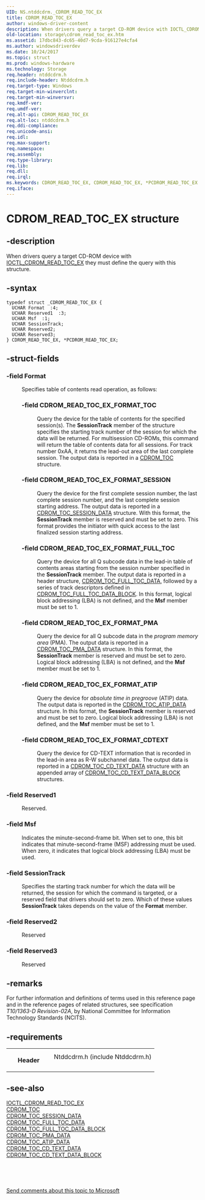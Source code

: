 ```yaml
---
UID: NS.ntddcdrm._CDROM_READ_TOC_EX
title: CDROM_READ_TOC_EX
author: windows-driver-content
description: When drivers query a target CD-ROM device with IOCTL_CDROM_READ_TOC_EX they must define the query with this structure.
old-location: storage\cdrom_read_toc_ex.htm
ms.assetid: 17dbc843-dc65-40d7-9cda-916127e4cfa4
ms.author: windowsdriverdev
ms.date: 10/24/2017
ms.topic: struct
ms.prod: windows-hardware
ms.technology: Storage
req.header: ntddcdrm.h
req.include-header: Ntddcdrm.h
req.target-type: Windows
req.target-min-winverclnt: 
req.target-min-winversvr: 
req.kmdf-ver: 
req.umdf-ver: 
req.alt-api: CDROM_READ_TOC_EX
req.alt-loc: ntddcdrm.h
req.ddi-compliance: 
req.unicode-ansi: 
req.idl: 
req.max-support: 
req.namespace: 
req.assembly: 
req.type-library: 
req.lib: 
req.dll: 
req.irql: 
ms.keywords: CDROM_READ_TOC_EX, CDROM_READ_TOC_EX, *PCDROM_READ_TOC_EX
req.iface: 
---
```


# CDROM_READ_TOC_EX structure



## -description
<p>When drivers query a target CD-ROM device with <a href="https://msdn.microsoft.com/library/windows/hardware/ff559367">IOCTL_CDROM_READ_TOC_EX</a> they must define the query with this structure. </p>


## -syntax

````
typedef struct _CDROM_READ_TOC_EX {
  UCHAR Format  :4;
  UCHAR Reserved1  :3;
  UCHAR Msf  :1;
  UCHAR SessionTrack;
  UCHAR Reserved2;
  UCHAR Reserved3;
} CDROM_READ_TOC_EX, *PCDROM_READ_TOC_EX;
````


## -struct-fields
<dl>

### -field <b>Format</b>

<dd>
<p>Specifies table of contents read operation, as follows:</p>
<p></p>
<dl>

### -field <a id="CDROM_READ_TOC_EX_FORMAT_TOC"></a><a id="cdrom_read_toc_ex_format_toc"></a>CDROM_READ_TOC_EX_FORMAT_TOC

<dd>
<p>Query the device for the table of contents for the specified session(s). The <b>SessionTrack</b> member of the structure specifies the starting track number of the session for which the data will be returned. For multisession CD-ROMs, this command will return the table of contents data for all sessions. For track number 0xAA, it returns the lead-out area of the last complete session. The output data is reported in a <a href="https://msdn.microsoft.com/library/windows/hardware/ff551373">CDROM_TOC</a> structure.</p>
</dd>
</dl>
<p></p>
<dl>

### -field <a id="CDROM_READ_TOC_EX_FORMAT_SESSION"></a><a id="cdrom_read_toc_ex_format_session"></a>CDROM_READ_TOC_EX_FORMAT_SESSION

<dd>
<p>Query the device for the first complete session number, the last complete session number, and the last complete session starting address. The output data is reported in a <a href="https://msdn.microsoft.com/library/windows/hardware/ff551389">CDROM_TOC_SESSION_DATA</a> structure. With this format, the <b>SessionTrack</b> member is reserved and must be set to zero. This format provides the initiator with quick access to the last finalized session starting address. </p>
</dd>
</dl>
<p></p>
<dl>

### -field <a id="CDROM_READ_TOC_EX_FORMAT_FULL_TOC"></a><a id="cdrom_read_toc_ex_format_full_toc"></a>CDROM_READ_TOC_EX_FORMAT_FULL_TOC

<dd>
<p>Query the device for all Q subcode data in the lead-in table of contents areas starting from the session number specified in the <b>SessionTrack</b> member. The output data is reported in a header structure, <a href="https://msdn.microsoft.com/library/windows/hardware/ff551383">CDROM_TOC_FULL_TOC_DATA</a>, followed by a series of track descriptors defined in <a href="https://msdn.microsoft.com/library/windows/hardware/ff551385">CDROM_TOC_FULL_TOC_DATA_BLOCK</a>. In this format, logical block addressing (LBA) is not defined, and the <b>Msf</b> member must be set to 1.</p>
</dd>
</dl>
<p></p>
<dl>

### -field <a id="CDROM_READ_TOC_EX_FORMAT_PMA"></a><a id="cdrom_read_toc_ex_format_pma"></a>CDROM_READ_TOC_EX_FORMAT_PMA

<dd>
<p>Query the device for all Q subcode data in the <i>program memory area</i> (PMA). The output data is reported in a <a href="https://msdn.microsoft.com/library/windows/hardware/ff551387">CDROM_TOC_PMA_DATA</a> structure. In this format, the <b>SessionTrack</b> member is reserved and must be set to zero. Logical block addressing (LBA) is not defined, and the <b>Msf</b> member must be set to 1.</p>
</dd>
</dl>
<p></p>
<dl>

### -field <a id="CDROM_READ_TOC_EX_FORMAT_ATIP"></a><a id="cdrom_read_toc_ex_format_atip"></a>CDROM_READ_TOC_EX_FORMAT_ATIP

<dd>
<p>Query the device for <i>absolute time in pregroove</i> (ATIP) data. The output data is reported in the <a href="https://msdn.microsoft.com/library/windows/hardware/ff551375">CDROM_TOC_ATIP_DATA</a> structure. In this format, the <b>SessionTrack</b> member is reserved and must be set to zero. Logical block addressing (LBA) is not defined, and the <b>Msf</b> member must be set to 1.</p>
</dd>
</dl>
<p></p>
<dl>

### -field <a id="CDROM_READ_TOC_EX_FORMAT_CDTEXT"></a><a id="cdrom_read_toc_ex_format_cdtext"></a>CDROM_READ_TOC_EX_FORMAT_CDTEXT

<dd>
<p>Query the device for CD-TEXT information that is recorded in the lead-in area as R-W subchannel data. The output data is reported in a <a href="https://msdn.microsoft.com/library/windows/hardware/ff551380">CDROM_TOC_CD_TEXT_DATA</a> structure with an appended array of <a href="https://msdn.microsoft.com/library/windows/hardware/ff551382">CDROM_TOC_CD_TEXT_DATA_BLOCK</a> structures.</p>
</dd>
</dl>
</dd>

### -field <b>Reserved1</b>

<dd>
<p>Reserved. </p>
</dd>

### -field <b>Msf</b>

<dd>
<p>Indicates the minute-second-frame bit. When set to one, this bit indicates that minute-second-frame (MSF) addressing must be used. When zero, it indicates that logical block addressing (LBA) must be used. </p>
</dd>

### -field <b>SessionTrack</b>

<dd>
<p>Specifies the starting track number for which the data will be returned, the session for which the command is targeted, or a reserved field that drivers should set to zero. Which of these values <b>SessionTrack</b> takes depends on the value of the <b>Format</b> member. </p>
</dd>

### -field <b>Reserved2</b>

<dd>
<p>Reserved</p>
</dd>

### -field <b>Reserved3</b>

<dd>
<p>Reserved</p>
</dd>
</dl>

## -remarks
<p>For further information and definitions of terms used in this reference page and in the reference pages of related structures, see specification <i>T10/1363-D Revision-02A</i>, by National Committee for Information Technology Standards (NCITS).</p>

## -requirements
<table>
<tr>
<th width="30%">
<p>Header</p>
</th>
<td width="70%">
<dl>
<dt>Ntddcdrm.h (include Ntddcdrm.h)</dt>
</dl>
</td>
</tr>
</table>

## -see-also
<dl>
<dt>
<a href="https://msdn.microsoft.com/library/windows/hardware/ff559367">IOCTL_CDROM_READ_TOC_EX</a>
</dt>
<dt>
<a href="https://msdn.microsoft.com/library/windows/hardware/ff551373">CDROM_TOC</a>
</dt>
<dt>
<a href="https://msdn.microsoft.com/library/windows/hardware/ff551389">CDROM_TOC_SESSION_DATA</a>
</dt>
<dt>
<a href="https://msdn.microsoft.com/library/windows/hardware/ff551383">CDROM_TOC_FULL_TOC_DATA</a>
</dt>
<dt>
<a href="https://msdn.microsoft.com/library/windows/hardware/ff551385">CDROM_TOC_FULL_TOC_DATA_BLOCK</a>
</dt>
<dt>
<a href="https://msdn.microsoft.com/library/windows/hardware/ff551387">CDROM_TOC_PMA_DATA</a>
</dt>
<dt>
<a href="https://msdn.microsoft.com/library/windows/hardware/ff551375">CDROM_TOC_ATIP_DATA</a>
</dt>
<dt>
<a href="https://msdn.microsoft.com/library/windows/hardware/ff551380">CDROM_TOC_CD_TEXT_DATA</a>
</dt>
<dt>
<a href="https://msdn.microsoft.com/library/windows/hardware/ff551382">CDROM_TOC_CD_TEXT_DATA_BLOCK</a>
</dt>
</dl>
<p> </p>
<p> </p>
<p><a href="mailto:wsddocfb@microsoft.com?subject=Documentation%20feedback [Storage\storage]:%20CDROM_READ_TOC_EX structure%20 RELEASE:%20(10/24/2017)&amp;body=%0A%0APRIVACY STATEMENT%0A%0AWe use your feedback to improve the documentation. We don't use your email address for any other purpose, and we'll remove your email address from our system after the issue that you're reporting is fixed. While we're working to fix this issue, we might send you an email message to ask for more info. Later, we might also send you an email message to let you know that we've addressed your feedback.%0A%0AFor more info about Microsoft's privacy policy, see http://privacy.microsoft.com/en-us/default.aspx." title="Send comments about this topic to Microsoft">Send comments about this topic to Microsoft</a></p>
